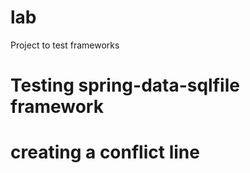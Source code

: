 # lab
Project to test frameworks

# Testing spring-data-sqlfile framework
# creating a conflict line

